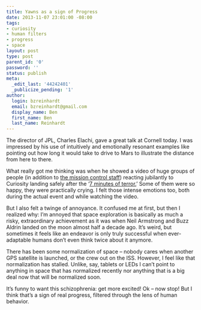 ```yaml
---
title: Yawns as a sign of Progress
date: 2013-11-07 23:01:00 -08:00
tags:
- curiosity
- human filters
- progress
- space
layout: post
type: post
parent_id: '0'
password: ''
status: publish
meta:
  _edit_last: '44242401'
  _publicize_pending: '1'
author:
  login: bzreinhardt
  email: bzreinhardt@gmail.com
  display_name: Ben
  first_name: Ben
  last_name: Reinhardt
---
```


<p>The director of JPL, Charles Elachi, gave a great talk at Cornell today. I was impressed by his use of intuitively and emotionally resonant examples like pointing out how long it would take to drive to Mars to illustrate the distance from here to there.</p>
<p>What really got me thinking was when he showed a video of huge groups of people (in addition to <a href="https://www.youtube.com/watch?v=Rk0CyoeP-1E" target="_blank">the mission control staff</a>) reacting jubilantly to Curiosity landing safely after the ‘<a href="http://www.jpl.nasa.gov/video/index.php?id=1090" target="_blank">7 minutes of terror.</a>’ Some of them were so happy, they were practically crying. I felt those intense emotions too, both during the actual event and while watching the video.</p>
<p>But I also felt a twinge of annoyance. It confused me at first, but then I realized why: I’m annoyed that space exploration is basically as much a risky, extraordinary achievement as it was when Neil Armstrong and Buzz Aldrin landed on the moon almost half a decade ago. It’s weird, but sometimes it feels like an endeavor is only truly successful when ever-adaptable humans don’t even think twice about it anymore.</p>
<p>There has been some normalization of space – nobody cares when another GPS satellite is launched, or the crew out on the ISS. However, I feel like that normalization has stalled. Unlike, say, tablets or LEDs I can’t point to anything in space that has normalized recently nor anything that is a big deal now that will be normalized soon.</p>
<p>It’s funny to want this schizophrenia: get more excited! Ok – now stop! But I think that’s a sign of real progress, filtered through the lens of human behavior.</p>
